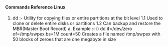 #### Commands Reference Linux ###

1. dd :- Utility for copying files or entire partitions at the bit level
	1.1 Used to clone or delete entire disks or partitions
	1.2 Can backup and restore the MBR(Master Boot Record)
	a. Example :-
	i) dd if=/dev/zero of=/tmp/swpex bs=1M count=50
         Creates a file named /tmp/swpex with 50 blocks of zeroes that are one megabyte in size

